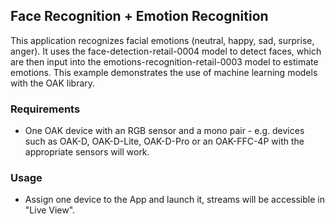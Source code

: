 ## Face Recognition + Emotion Recognition

This application recognizes facial emotions (neutral, happy, sad, surprise, anger). It uses the face-detection-retail-0004 model to detect faces, which are then input into the emotions-recognition-retail-0003 model to estimate emotions. This example demonstrates the use of machine learning models with the OAK library.


### Requirements 
- One OAK device with an RGB sensor and a mono pair - e.g. devices such as OAK-D, OAK-D-Lite, OAK-D-Pro or an OAK-FFC-4P with the appropriate sensors will work.

### Usage 
- Assign one device to the App and launch it, streams will be accessible in "Live View".
